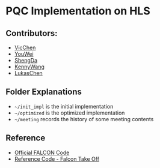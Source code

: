 # PQC Implementation on HLS

## Contributors:
- [VicChen](https://github.com/vic9112)
- [YouWei](https://github.com/nthuyouwei)
- [ShengDa](https://github.com/ShengdaChen1212)
- [KennyWang](https://github.com/kenny0916)
- [LukasChen](https://github.com/lukaschen1010)

## Folder Explanations

- `~/init_impl` is the initial implementation
- `~/optimized` is the optimized implementation
- `~/meeting` records the history of some meeting contents

## Reference
- [Official FALCON Code](https://github.com/algorand/falcon/tree/main)
- [Reference Code - Falcon Take Off](https://gitlab.ost.ch/imes/public/papers/FalconHLS)

